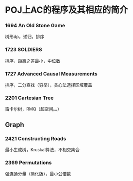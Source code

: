 # POJ上AC的程序及其相应的简介 #

### 1694 An Old Stone Game
树形dp，递归，排序

### 1723 SOLDIERS
排序，距离之差最小，中位数

### 1727 Advanced Causal Measurements
排序，二分查找（穷举），贪心法选择区域覆盖

### 2201 Cartesian Tree
笛卡尔树，RMQ（超空间。。）

## Graph

### 2421 Constructing Roads
最小生成树，Kruskal算法，不相交集合

### 2369 Permutations
强连通分量（简化版），最小公倍数


